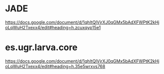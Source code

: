 # JADE
https://docs.google.com/document/d/1qhItQlVjrXJ0qGMx5bAdXFWPtK2kHjoLqWuH2Txexx4/edit#heading=h.zcuxqyp15e1

# es.ugr.larva.core
https://docs.google.com/document/d/1qhItQlVjrXJ0qGMx5bAdXFWPtK2kHjoLqWuH2Txexx4/edit#heading=h.35e5wrxvs768
